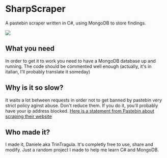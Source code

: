 # SharpScraper
A pastebin scraper written in C#, using MongoDB to store findings.

![](http://pastebin.com/i/pastebin_logo_side_outline.png)


## What you need
In order to get it to work you need to have a MongoDB database up and running. The code should be commented well enough (actually, it's in italian, I'll probably translate it someday)

## Why is it so slow?
It waits a lot between requests in order not to get banned by pastebin very strict policy aginst abuse.
Don't reduce them. If you do it, you'll probably have your ip address blocked.
[Here is a statement from Pastebin about scraping their website](http://pastebin.com/scraping)

## Who made it?
I made it, Daniele aka TrinTragula. It's completly free to use, share and modify. Just a random project I made to help me learn C# and MongoDB.
